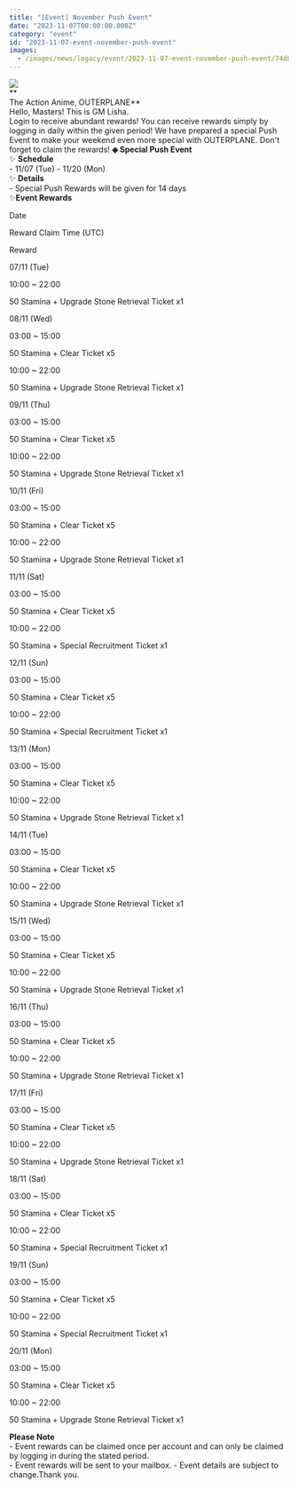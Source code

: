 ```yaml
---
title: "[Event] November Push Event"
date: "2023-11-07T00:00:00.000Z"
category: "event"
id: "2023-11-07-event-november-push-event"
images:
  - /images/news/legacy/event/2023-11-07-event-november-push-event/74d8b790ad5d421fa26010a1298d5717.webp
---
```


![](/images/news/legacy/event/2023-11-07-event-november-push-event/74d8b790ad5d421fa26010a1298d5717.webp)  
**  
The Action Anime, OUTERPLANE**  
Hello, Masters! This is GM Lisha.  
Login to receive abundant rewards! You can receive rewards simply by logging in daily within the given period! We have prepared a special Push Event to make your weekend even more special with OUTERPLANE. Don't forget to claim the rewards! **◈ Special Push Event**  
✨ **Schedule**  
\- 11/07 (Tue) - 11/20 (Mon)  
✨ **Details**  
\- Special Push Rewards will be given for 14 days  
✨**Event Rewards**

Date

Reward Claim Time (UTC)

Reward

07/11 (Tue)

10:00 ~ 22:00

50 Stamina + Upgrade Stone Retrieval Ticket x1

08/11 (Wed)

03:00 ~ 15:00

50 Stamina + Clear Ticket x5

10:00 ~ 22:00

50 Stamina + Upgrade Stone Retrieval Ticket x1

09/11 (Thu)

03:00 ~ 15:00

50 Stamina + Clear Ticket x5

10:00 ~ 22:00

50 Stamina + Upgrade Stone Retrieval Ticket x1

10/11 (Fri)

03:00 ~ 15:00

50 Stamina + Clear Ticket x5

10:00 ~ 22:00

50 Stamina + Upgrade Stone Retrieval Ticket x1

11/11 (Sat)

03:00 ~ 15:00

50 Stamina + Clear Ticket x5

10:00 ~ 22:00

50 Stamina + Special Recruitment Ticket x1

12/11 (Sun)

03:00 ~ 15:00

50 Stamina + Clear Ticket x5

10:00 ~ 22:00

50 Stamina + Special Recruitment Ticket x1

13/11 (Mon)

03:00 ~ 15:00

50 Stamina + Clear Ticket x5

10:00 ~ 22:00

50 Stamina + Upgrade Stone Retrieval Ticket x1

14/11 (Tue)

03:00 ~ 15:00

50 Stamina + Clear Ticket x5

10:00 ~ 22:00

50 Stamina + Upgrade Stone Retrieval Ticket x1

15/11 (Wed)

03:00 ~ 15:00

50 Stamina + Clear Ticket x5

10:00 ~ 22:00

50 Stamina + Upgrade Stone Retrieval Ticket x1

16/11 (Thu)

03:00 ~ 15:00

50 Stamina + Clear Ticket x5

10:00 ~ 22:00

50 Stamina + Upgrade Stone Retrieval Ticket x1

17/11 (Fri)

03:00 ~ 15:00

50 Stamina + Clear Ticket x5

10:00 ~ 22:00

50 Stamina + Upgrade Stone Retrieval Ticket x1

18/11 (Sat)

03:00 ~ 15:00

50 Stamina + Clear Ticket x5

10:00 ~ 22:00

50 Stamina + Special Recruitment Ticket x1

19/11 (Sun)

03:00 ~ 15:00

50 Stamina + Clear Ticket x5

10:00 ~ 22:00

50 Stamina + Special Recruitment Ticket x1

20/11 (Mon)

03:00 ~ 15:00

50 Stamina + Clear Ticket x5

10:00 ~ 22:00

50 Stamina + Upgrade Stone Retrieval Ticket x1

  
**Please Note**  
\- Event rewards can be claimed once per account and can only be claimed by logging in during the stated period.   
\- Event rewards will be sent to your mailbox. - Event details are subject to change.Thank you.
